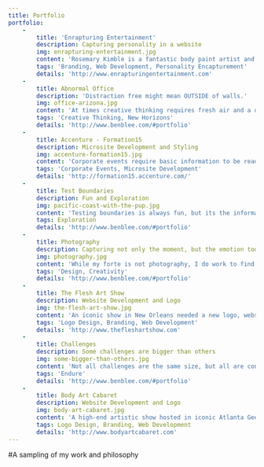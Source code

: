 ```yaml
---
title: Portfolio
portfolio:
    -
        title: 'Enrapturing Entertainment'
        description: Capturing personality in a website
        img: enrapturing-entertainment.jpg
        content: 'Rosemary Kimble is a fantastic body paint artist and event producer. When she needed a new website, priority number one was to capture her fantastic personality'
        tags: 'Branding, Web Development, Personality Encapturement'
        details: 'http://www.enrapturingentertainment.com'
    -
        title: Abnormal Office
        description: 'Distraction free might mean OUTSIDE of walls.'
        img: office-arizona.jpg
        content: 'At times creative thinking requires fresh air and a distraction free environment'
        tags: 'Creative Thinking, New Horizons'
        details: 'http://www.benblee.com/#portfolio'
    -
        title: Accenture - Formation15
        description: Microsite Development and Styling
        img: accenture-formation15.jpg
        content: 'Corporate events require basic information to be readily available, so why not use a microsite that sets the styling and expectations for your event'
        tags: 'Corporate Events, Microsite Development'
        details: 'http://formation15.accenture.com/'
    -
        title: Test Boundaries
        description: Fun and Exploration
        img: pacific-coast-with-the-pup.jpg
        content: 'Testing boundaries is always fun, but its the information you gather from these tests that is invaluable'
        tags: Exploration
        details: 'http://www.benblee.com/#portfolio'
    -
        title: Photography
        description: Capturing not only the moment, but the emotion too.
        img: photography.jpg
        content: 'While my forte is not photography, I do work to find the best angle, lighting, and subject to emote the perfect mood'
        tags: 'Design, Creativity'
        details: 'http://www.benblee.com/#portfolio'
    -
        title: The Flesh Art Show
        description: Website Development and Logo
        img: the-flesh-art-show.jpg
        content: 'An iconic show in New Orleans needed a new logo, website, and image. Well, the image was pretty iconic as well, so it came down to the website to display the personality of the show'
        tags: 'Logo Design, Branding, Web Development'
        details: 'http://www.thefleshartshow.com'
    -
        title: Challenges
        description: Some challenges are bigger than others
        img: some-bigger-than-others.jpg
        content: 'Not all challenges are the same size, but all are conquerable'
        tags: 'Endure'
        details: 'http://www.benblee.com/#portfolio'
    -
        title: Body Art Cabaret
        description: Website Development and Logo
        img: body-art-cabaret.jpg
        content: 'A high-end artistic show hosted in iconic Atlanta Georgia locations year after year. Body Art Cabaret was in need of a logo and a new website and this is the product they received.'
        tags: Logo Design, Branding, Web Development
        details: 'http://www.bodyartcabaret.com'
---
```


#A sampling of my work and philosophy
